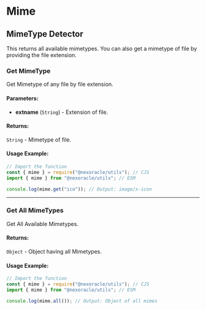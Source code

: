 # Mime

## MimeType Detector

This returns all available mimetypes. You can also get a mimetype of file by providing the file extension.

### Get MimeType

Get Mimetype of any file by file extension.

#### Parameters:

- **extname** (`String`) - Extension of file.

#### Returns:

`String` - Mimetype of file.

#### Usage Example:

```js
// Import the function
const { mime } = require("@nexoracle/utils"); // CJS
import { mime } from "@nexoracle/utils"; // ESM

console.log(mime.get("ico")); // Output: image/x-icon
```

---

### Get All MimeTypes

Get All Available Mimetypes.

#### Returns:

`Object` - Object having all Mimetypes.

#### Usage Example:

```js
// Import the function
const { mime } = require("@nexoracle/utils"); // CJS
import { mime } from "@nexoracle/utils"; // ESM

console.log(mime.all()); // Output: Object of all mimes
```
